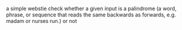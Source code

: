 a simple webstie check whether a given input is a palindrome (a word, phrase, or sequence that reads the same backwards as forwards, e.g. madam or nurses run.)
or not 
